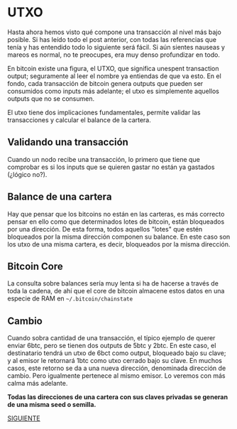 # UTXO

Hasta ahora hemos visto qué compone una transacción al nivel más bajo posible. Si has leído todo el post anterior, con todas las referencias que tenía y has entendido todo lo siguiente será fácil. Si aún sientes nauseas y mareos es normal, no te preocupes, era muy denso profundizar en todo.

En bitcoin existe una figura, el UTXO, que significa unespent transaction output; seguramente al leer el nombre ya entiendas de que va esto. En el fondo, cada transacción de bitcoin genera outputs que pueden ser consumidos como inputs más adelante; el utxo es simplemente aquellos outputs que no se consumen.

El utxo tiene dos implicaciones fundamentales, permite validar las transacciones y calcular el balance de la cartera.

## Validando una transacción

Cuando un nodo recibe una transacción, lo primero que tiene que comprobar es si los inputs que se quieren gastar no están ya gastados (¿lógico no?).

## Balance de una cartera

Hay que pensar que los bitcoins no están en las carteras, es más correcto pensar en ello como que determinados lotes de bitcoin, están bloqueados por una dirección. De esta forma, todos aquellos "lotes" que estén bloqueados por la misma dirección componen su balance. En este caso son los utxo de una misma cartera, es decir, bloqueados por la misma dirección.

## Bitcoin Core

La consulta sobre balances sería muy lenta si ha de hacerse a través de toda la cadena, de ahí que el core de bitcoin almacene estos datos en una especie de RAM en `~/.bitcoin/chainstate`

## Cambio

Cuando sobra cantidad de una transacción, el típico ejemplo de querer enviar 6btc, pero se tienen dos outputs de 5btc y 2btc. En este caso, el destinatario tendrá un utxo de 6bct como output, bloqueado bajo su clave; y al emisor le retornará 1btc como utxo cerrado bajo su clave. En muchos casos, este retorno se da a una nueva dirección, denominada dirección de cambio. Pero igualmente pertenece al mismo emisor. Lo veremos con más calma más adelante.

**Todas las direcciones de una cartera con sus claves privadas se generan de una misma seed o semilla.**

[SIGUIENTE](/data/bitcoin_05.md)